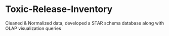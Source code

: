 # Toxic-Release-Inventory
Cleaned &amp; Normalized data, developed a STAR schema database along with OLAP visualization queries
